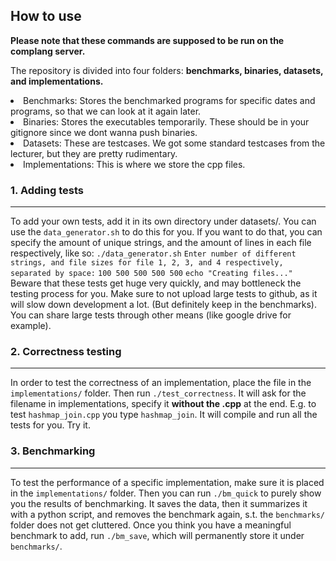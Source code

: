 ## How to use
<b>Please note that these commands are supposed to be run on the complang server.</b>

The repository is divided into four folders: <b>benchmarks, binaries, datasets, and implementations.</b>
<li> Benchmarks: Stores the benchmarked programs for specific dates and programs, so that we can look at it again later.
<li> Binaries: Stores the executables temporarily. These should be in your gitignore since we dont wanna push binaries.
<li> Datasets: These are testcases. We got some standard testcases from the lecturer, but they are pretty rudimentary. 
<li> Implementations: This is where we store the cpp files.

### 1. Adding tests
--- 
To add your own tests, add it in its own directory under datasets/. You can use the `data_generator.sh` to do this for you. If you want to do that, you can specify the amount of unique strings, and the amount of lines in each file respectively, like so:
`./data_generator.sh`
`Enter number of different strings, and file sizes for file 1, 2, 3, and 4 respectively, separated by space:`
`100 500 500 500 500`
`echo "Creating files..."`
Beware that these tests get huge very quickly, and may bottleneck the testing process for you. Make sure to not upload large tests to github, as it will slow down development a lot. (But definitely keep in the benchmarks). You can share large tests through other means (like google drive for example). 

### 2. Correctness testing
---
In order to test the correctness of an implementation, place the file in the `implementations/` folder. Then run `./test_correctness`. It will ask for the filename in implementations, specify it <b> without the .cpp</b> at the end. E.g. to test `hashmap_join.cpp` you type `hashmap_join`. It will compile and run all the tests for you. Try it. 

### 3. Benchmarking
---
To test the performance of a specific implementation, make sure it is placed in the `implementations/` folder. Then you can run `./bm_quick` to purely show you the results of benchmarking. It saves the data, then it summarizes it with a python script, and removes the benchmark again, s.t. the `benchmarks/` folder does not get cluttered. Once you think you have a meaningful benchmark to add, run `./bm_save`, which will permanently store it under `benchmarks/`.